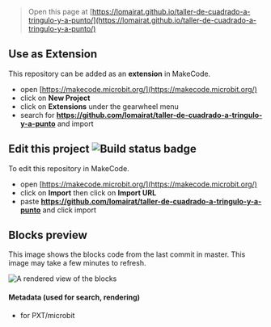 
> Open this page at [https://lomairat.github.io/taller-de-cuadrado-a-tringulo-y-a-punto/](https://lomairat.github.io/taller-de-cuadrado-a-tringulo-y-a-punto/)

## Use as Extension

This repository can be added as an **extension** in MakeCode.

* open [https://makecode.microbit.org/](https://makecode.microbit.org/)
* click on **New Project**
* click on **Extensions** under the gearwheel menu
* search for **https://github.com/lomairat/taller-de-cuadrado-a-tringulo-y-a-punto** and import

## Edit this project ![Build status badge](https://github.com/lomairat/taller-de-cuadrado-a-tringulo-y-a-punto/workflows/MakeCode/badge.svg)

To edit this repository in MakeCode.

* open [https://makecode.microbit.org/](https://makecode.microbit.org/)
* click on **Import** then click on **Import URL**
* paste **https://github.com/lomairat/taller-de-cuadrado-a-tringulo-y-a-punto** and click import

## Blocks preview

This image shows the blocks code from the last commit in master.
This image may take a few minutes to refresh.

![A rendered view of the blocks](https://github.com/lomairat/taller-de-cuadrado-a-tringulo-y-a-punto/raw/master/.github/makecode/blocks.png)

#### Metadata (used for search, rendering)

* for PXT/microbit
<script src="https://makecode.com/gh-pages-embed.js"></script><script>makeCodeRender("{{ site.makecode.home_url }}", "{{ site.github.owner_name }}/{{ site.github.repository_name }}");</script>
